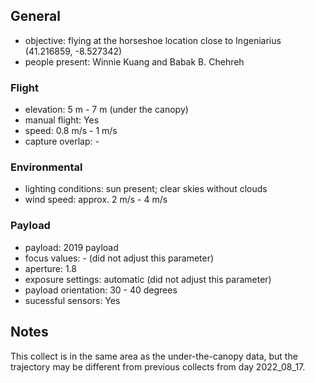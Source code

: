 ## General
* objective: flying at the horseshoe location close to Ingeniarius (41.216859, -8.527342)
* people present: Winnie Kuang and Babak B. Chehreh

### Flight 
* elevation: 5 m - 7 m (under the canopy)
* manual flight: Yes
* speed: 0.8 m/s - 1 m/s
* capture overlap: -

### Environmental 
* lighting conditions: sun present; clear skies without clouds
* wind speed: approx. 2 m/s - 4 m/s

### Payload 
* payload: 2019 payload
* focus values: - (did not adjust this parameter)
* aperture: 1.8 
* exposure settings: automatic (did not adjust this parameter)
* payload orientation: 30 - 40 degrees
* sucessful sensors: Yes

## Notes
 This collect is in the same area as the under-the-canopy data, but the trajectory may be different from previous collects from day 2022_08_17. 